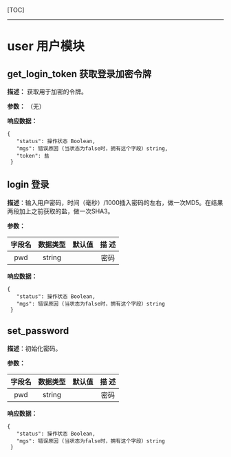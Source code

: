 [TOC]

------

# user 用户模块

## get_login_token 获取登录加密令牌

**描述：** 获取用于加密的令牌。

**参数：** （无）

**响应数据：**
```
{
   "status": 操作状态 Boolean,
   "mgs": 错误原因 (当状态为false时，拥有这个字段）string,
   "token": 盐
 }
```

## login 登录

**描述**：输入用户密码，时间（毫秒）/1000插入密码的左右，做一次MD5。在结果两段加上之前获取的盐，做一次SHA3。

**参数：**

| **字段名** | **数据类型** | **默认值** | **描 述** |
| :----------: | :------------: | :----------: | :---------: |
| pwd     | string |            | 密码   |

**响应数据：**

```
{
   "status": 操作状态 Boolean,
   "mgs": 错误原因 (当状态为false时，拥有这个字段）string
 }
```

## set_password

**描述**：初始化密码。

**参数：**

| **字段名** | **数据类型** | **默认值** | **描 述** |
| :----------: | :------------: | :----------: | :---------: |
| pwd     | string |            | 密码   |

**响应数据：**

```
{
   "status": 操作状态 Boolean,
   "mgs": 错误原因 (当状态为false时，拥有这个字段）string
 }
```
